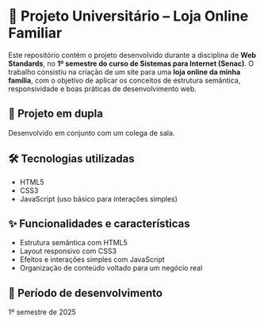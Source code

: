 # 🛒 Projeto Universitário – Loja Online Familiar

Este repositório contém o projeto desenvolvido durante a disciplina de **Web Standards**, no **1º semestre do curso de Sistemas para Internet (Senac)**. O trabalho consistiu na criação de um site para uma **loja online da minha família**, com o objetivo de aplicar os conceitos de estrutura semântica, responsividade e boas práticas de desenvolvimento web.

## 👥 Projeto em dupla  
Desenvolvido em conjunto com um colega de sala.

## 🛠 Tecnologias utilizadas
- HTML5  
- CSS3  
- JavaScript (uso básico para interações simples)

## ✨ Funcionalidades e características
- Estrutura semântica com HTML5  
- Layout responsivo com CSS3  
- Efeitos e interações simples com JavaScript  
- Organização de conteúdo voltado para um negócio real

## 📅 Período de desenvolvimento  
1º semestre de 2025
